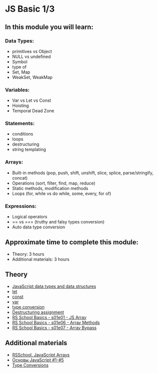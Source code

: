 # JS Basic 1/3

## In this module you will learn:

### Data Types:
- primitives vs Object
- NULL vs undefined
- Symbol
- type of
- Set, Map
- WeakSet, WeakMap

### Variables:
- Var vs Let vs Const  
- Hoisting  
- Temporal Dead Zone 

### Statements:
- conditions
- loops
- destructuring
- string templating

### Arrays:
- Built-in methods (pop, push, shift, unshift, slice, splice, parse/stringify, concat)
- Operations (sort, filter, find, map, reduce)
- Static methods, modification methods
- Loops (for, while vs do while, some, every, for of)

### Expressions:
- Logical operators
- == vs === (truthy and falsy types conversion)
- Auto data type conversion

## Approximate time to complete this module:
- Theory: 3 hours
- Additional materials: 3 hours

## Theory
- [JavaScript data types and data structures](https://developer.mozilla.org/en-US/docs/Web/JavaScript/Data_structures)
- [let](https://developer.mozilla.org/en-US/docs/Web/JavaScript/Reference/Statements/let)
- [const](https://developer.mozilla.org/en-US/docs/Web/JavaScript/Reference/Statements/const)
- [var](https://developer.mozilla.org/en-US/docs/Web/JavaScript/Reference/Statements/var)
- [type conversion](https://www.geeksforgeeks.org/javascript-type-conversion/)
- [Destructuring assignment](https://developer.mozilla.org/en-US/docs/Web/JavaScript/Reference/Operators/Destructuring_assignment)
- [RS School Basics - s01e01 - JS Array](https://www.youtube.com/watch?v=Jvm4ShU86yw)
- [RS School Basics - s01e06 - Array Methods](https://www.youtube.com/watch?v=d8c-JgbpMHs)
- [RS School Basics - s01e07 - Array Bypass](https://www.youtube.com/watch?v=jM7aTyncf8Y)


## Additional materials
- [RSSchool. JavaScript Arrays](https://www.youtube.com/watch?v=RspM9-i2M3w)
- [Основы JavaScript #1-#5](https://www.youtube.com/playlist?list=PL3LQJkGQtzc5bGVJPt0iwFSIhIO0bK2gv)
- [Type Conversions](https://javascript.info/type-conversions)
